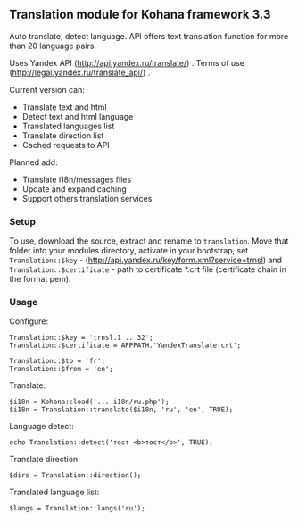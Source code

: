 ## Translation module for Kohana framework 3.3

Auto translate, detect language.
API offers text translation function for more than 20 language pairs.

Uses Yandex API (http://api.yandex.ru/translate/) .
Terms of use (http://legal.yandex.ru/translate_api/) .

Current version can:
<ul>
  <li>Translate text and html</li>
  <li>Detect text and html language</li>
  <li>Translated languages list</li>
  <li>Translate direction list</li>
  <li>Cached requests to API</li>
</ul>

Planned add:
<ul>
  <li>Translate i18n/messages files</li>
  <li>Update and expand caching</li>
  <li>Support others translation services</li>
</ul>

### Setup

To use, download the source, extract and rename to `translation`. 
Move that folder into your modules directory, activate in your bootstrap,
set `Translation::$key` - (http://api.yandex.ru/key/form.xml?service=trnsl) 
and `Translation::$certificate` - path to certificate *.crt file
(certificate chain in the format pem).

### Usage

Configure:
~~~
Translation::$key = 'trnsl.1 .. 32';
Translation::$certificate = APPPATH.'YandexTranslate.crt';

Translation::$to = 'fr';
Translation::$from = 'en';
~~~

Translate:
~~~
$i18n = Kohana::load('... i18n/ru.php');
$i18n = Translation::translate($i18n, 'ru', 'en', TRUE);
~~~

Language detect:
~~~
echo Translation::detect('тест <b>тост</b>', TRUE);
~~~

Translate direction:
~~~
$dirs = Translation::direction();
~~~

Translated language list:
~~~
$langs = Translation::langs('ru');
~~~
